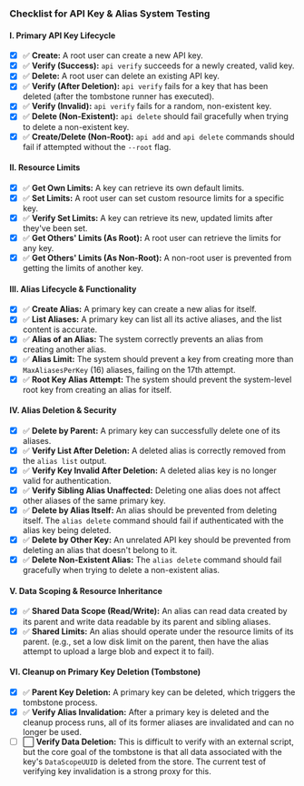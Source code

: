 ### **Checklist for API Key & Alias System Testing**

#### I. Primary API Key Lifecycle
-   [x] ✅ **Create:** A root user can create a new API key.
-   [x] ✅ **Verify (Success):** `api verify` succeeds for a newly created, valid key.
-   [x] ✅ **Delete:** A root user can delete an existing API key.
-   [x] ✅ **Verify (After Deletion):** `api verify` fails for a key that has been deleted (after the tombstone runner has executed).
-   [x] ✅ **Verify (Invalid):** `api verify` fails for a random, non-existent key.
-   [x] ✅ **Delete (Non-Existent):** `api delete` should fail gracefully when trying to delete a non-existent key.
-   [x] ✅ **Create/Delete (Non-Root):** `api add` and `api delete` commands should fail if attempted without the `--root` flag.

#### II. Resource Limits
-   [x] ✅ **Get Own Limits:** A key can retrieve its own default limits.
-   [x] ✅ **Set Limits:** A root user can set custom resource limits for a specific key.
-   [x] ✅ **Verify Set Limits:** A key can retrieve its new, updated limits after they've been set.
-   [x] ✅ **Get Others' Limits (As Root):** A root user can retrieve the limits for any key.
-   [x] ✅ **Get Others' Limits (As Non-Root):** A non-root user is prevented from getting the limits of another key.

#### III. Alias Lifecycle & Functionality
-   [x] ✅ **Create Alias:** A primary key can create a new alias for itself.
-   [x] ✅ **List Aliases:** A primary key can list all its active aliases, and the list content is accurate.
-   [x] ✅ **Alias of an Alias:** The system correctly prevents an alias from creating another alias.
-   [x] ✅ **Alias Limit:** The system should prevent a key from creating more than `MaxAliasesPerKey` (16) aliases, failing on the 17th attempt.
-   [x] ✅ **Root Key Alias Attempt:** The system should prevent the system-level root key from creating an alias for itself.

#### IV. Alias Deletion & Security
-   [x] ✅ **Delete by Parent:** A primary key can successfully delete one of its aliases.
-   [x] ✅ **Verify List After Deletion:** A deleted alias is correctly removed from the `alias list` output.
-   [x] ✅ **Verify Key Invalid After Deletion:** A deleted alias key is no longer valid for authentication.
-   [x] ✅ **Verify Sibling Alias Unaffected:** Deleting one alias does not affect other aliases of the same primary key.
-   [x] ✅ **Delete by Alias Itself:** An alias should be prevented from deleting itself. The `alias delete` command should fail if authenticated with the alias key being deleted.
-   [x] ✅ **Delete by Other Key:** An unrelated API key should be prevented from deleting an alias that doesn't belong to it.
-   [x] ✅ **Delete Non-Existent Alias:** The `alias delete` command should fail gracefully when trying to delete a non-existent alias.

#### V. Data Scoping & Resource Inheritance
-   [x] ✅ **Shared Data Scope (Read/Write):** An alias can read data created by its parent and write data readable by its parent and sibling aliases.
-   [x] ✅ **Shared Limits:** An alias should operate under the resource limits of its parent. (e.g., set a low disk limit on the parent, then have the alias attempt to upload a large blob and expect it to fail).

#### VI. Cleanup on Primary Key Deletion (Tombstone)
-   [x] ✅ **Parent Key Deletion:** A primary key can be deleted, which triggers the tombstone process.
-   [x] ✅ **Verify Alias Invalidation:** After a primary key is deleted and the cleanup process runs, all of its former aliases are invalidated and can no longer be used.
-   [ ] ⬜️ **Verify Data Deletion:** This is difficult to verify with an external script, but the core goal of the tombstone is that all data associated with the key's `DataScopeUUID` is deleted from the store. The current test of verifying key invalidation is a strong proxy for this. 